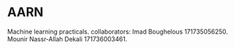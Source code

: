 # AARN
Machine learning practicals.
collaborators:
Imad Boughelous 171735056250.
Mounir Nassr-Allah Dekali 171736003461.
